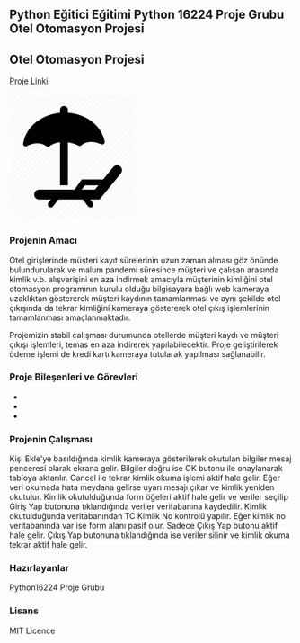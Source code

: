 ## Python Eğitici Eğitimi Python 16224 Proje Grubu Otel Otomasyon Projesi ##

## Otel Otomasyon Projesi ###

[Proje Linki](https://github.com/Python16224/OtelOtomasyon)

![Logo]( https://github.com/Python16224/OtelOtomasyon/blob/master/icon.png)

### Projenin Amacı ###
Otel girişlerinde müşteri kayıt sürelerinin uzun zaman alması göz önünde bulundurularak ve malum pandemi süresince müşteri ve çalışan arasında kimlik v.b. alışverişini en aza indirmek amacıyla müşterinin kimliğini otel otomasyon programının kurulu olduğu bilgisayara bağlı web kameraya uzaklıktan göstererek müşteri kaydının tamamlanması ve aynı şekilde otel çıkışında da tekrar kimliğini kameraya göstererek otel çıkış işlemlerinin tamamlanması amaçlanmaktadır.  

Projemizin stabil çalışması durumunda otellerde müşteri kaydı ve müşteri çıkışı işlemleri, temas en aza indirerek yapılabilecektir. Proje geliştirilerek ödeme işlemi de kredi kartı kameraya tutularak yapılması sağlanabilir.

### Proje Bileşenleri ve Görevleri ###
-
-
-

### Projenin Çalışması ###
Kişi Ekle’ye basıldığında kimlik kameraya gösterilerek okutulan bilgiler mesaj penceresi olarak ekrana gelir. Bilgiler doğru ise OK butonu ile onaylanarak tabloya aktarılır. Cancel ile tekrar kimlik okuma işlemi aktif hale gelir. Eğer veri okumada hata meydana gelirse uyarı mesajı çıkar ve kimlik yeniden okutulur. Kimlik okutulduğunda form öğeleri aktif hale gelir ve veriler seçilip Giriş Yap butonuna tıklandığında veriler veritabanına kaydedilir. Kimlik okutulduğunda veritabanından TC Kimlik No kontrolü yapılır. Eğer kimlik no veritabanında var ise form alanı pasif olur. Sadece Çıkış Yap butonu aktif hale gelir. Çıkış Yap butonuna tıklandığında ise veriler silinir ve kimlik okuma tekrar aktif hale gelir.

### Hazırlayanlar ###
Python16224 Proje Grubu

### Lisans ###
MIT Licence
